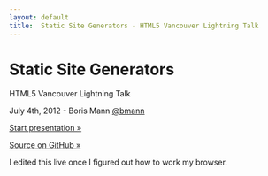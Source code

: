 ```yaml
---
layout: default
title:  Static Site Generators - HTML5 Vancouver Lightning Talk
---
```


# Static Site Generators
HTML5 Vancouver Lightning Talk

July 4th, 2012 - Boris Mann [@bmann](http://twitter.com/bmann)

[Start presentation »](./preso.html)

[Source on GitHub »](https://github.com/bmann/ssg-lightning-talk)

I edited this live once I figured out how to work my browser.

